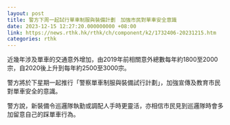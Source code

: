 ```yaml
---
layout: post
title: 警方下周一起試行單車制服與裝備計劃　加強市民對單車安全意識
date: 2023-12-15 12:27:20.000000000 +08:00
link: https://news.rthk.hk/rthk/ch/component/k2/1732406-20231215.htm
categories: rthk
---
```


近幾年涉及單車的交通意外增加，由2019年前相關意外總數每年約1800至2000宗，自2020後上升到每年約2500至3000宗。

警方將於下星期一起推行「警察單車制服與裝備試行計劃」，加強宣傳及教育市民對單車安全的意識。

警方說，新裝備令巡邏隊執勤或調配人手時更靈活，亦相信市民見到巡邏隊時會多加留意自己的踩單車行為。
